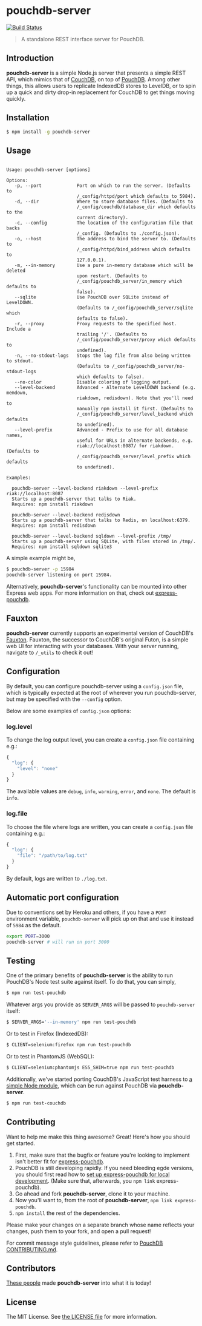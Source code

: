 # pouchdb-server
[![Build Status](https://travis-ci.org/pouchdb/pouchdb-server.svg)](https://travis-ci.org/pouchdb/pouchdb-server)

> A standalone REST interface server for PouchDB.

## Introduction

**pouchdb-server** is a simple Node.js server that presents a simple REST API, which mimics that of [CouchDB](http://couchdb.apache.org),
on top of [PouchDB](http://pouchdb.com). Among other things, this allows users to replicate IndexedDB stores to LevelDB, or to
spin up a quick and dirty drop-in replacement for CouchDB to get things moving quickly.

## Installation

```bash
$ npm install -g pouchdb-server
```

## Usage

```

Usage: pouchdb-server [options]

Options:
   -p, --port             Port on which to run the server. (Defaults to
                          /_config/httpd/port which defaults to 5984).
   -d, --dir              Where to store database files. (Defaults to
                          /_config/couchdb/database_dir which defaults to the
                          current directory).
   -c, --config           The location of the configuration file that backs
                          /_config. (Defaults to ./config.json).
   -o, --host             The address to bind the server to. (Defaults to
                          /_config/httpd/bind_address which defaults to
                          127.0.0.1).
   -m, --in-memory        Use a pure in-memory database which will be deleted
                          upon restart. (Defaults to
                          /_config/pouchdb_server/in_memory which defaults to
                          false).
   --sqlite               Use PouchDB over SQLite instead of LevelDOWN.
                          (Defaults to /_config/pouchdb_server/sqlite which
                          defaults to false).
   -r, --proxy            Proxy requests to the specified host. Include a
                          trailing '/'. (Defaults to
                          /_config/pouchdb_server/proxy which defaults to
                          undefined).
   -n, --no-stdout-logs   Stops the log file from also being written to stdout.
                          (Defaults to /_config/pouchdb_server/no-stdout-logs
                          which defaults to false).
   --no-color             Disable coloring of logging output.
   --level-backend        Advanced - Alternate LevelDOWN backend (e.g. memdown,
                          riakdown, redisdown). Note that you'll need to
                          manually npm install it first. (Defaults to
                          /_config/pouchdb_server/level_backend which defaults
                          to undefined).
   --level-prefix         Advanced - Prefix to use for all database names,
                          useful for URLs in alternate backends, e.g.
                          riak://localhost:8087/ for riakdown. (Defaults to
                          /_config/pouchdb_server/level_prefix which defaults
                          to undefined).

Examples:

  pouchdb-server --level-backend riakdown --level-prefix riak://localhost:8087
  Starts up a pouchdb-server that talks to Riak.
  Requires: npm install riakdown

  pouchdb-server --level-backend redisdown
  Starts up a pouchdb-server that talks to Redis, on localhost:6379.
  Requires: npm install redisdown

  pouchdb-server --level-backend sqldown --level-prefix /tmp/
  Starts up a pouchdb-server using SQLite, with files stored in /tmp/.
  Requires: npm install sqldown sqlite3
```

A simple example might be,

```bash
$ pouchdb-server -p 15984
pouchdb-server listening on port 15984.
```

Alternatively, **pouchdb-server**'s functionality can be mounted into other Express web apps. For more information
on that, check out [express-pouchdb](https://github.com/nick-thompson/express-pouchdb).

## Fauxton

**pouchdb-server** currently supports an experimental version of CouchDB's [Fauxton](http://docs.couchdb.org/en/latest/fauxton/index.html). Fauxton, the successor to CouchDB's original Futon, is a simple web UI for interacting with your databases. With your server running, navigate to `/_utils` to check it out!

## Configuration

By default, you can configure pouchdb-server using a `config.json` file, which is
typically expected at the root of wherever you run pouchdb-server, but may be specified with the `--config` option.

Below are some examples of `config.json` options:

### log.level

To change the log output level, you can create a `config.json` file containing e.g.:

```js
{
  "log": {
    "level": "none"
  }
}

```

The available values are `debug`, `info`, `warning`, `error`, and `none`. The default
is `info`.

### log.file

To choose the file where logs are written, you can create a `config.json` file containing e.g.:

```js
{
  "log": {
    "file": "/path/to/log.txt"
  }
}

```

By default, logs are written to `./log.txt`.

## Automatic port configuration

Due to conventions set by Heroku and others, if you have a `PORT` environment variable,
`pouchdb-server` will pick up on that and use it instead of `5984` as the default.

```bash
export PORT=3000
pouchdb-server # will run on port 3000
```

## Testing

One of the primary benefits of **pouchdb-server** is the ability to run PouchDB's Node test suite against itself. To do that, you can simply,

```bash
$ npm run test-pouchdb
```

Whatever args you provide as `SERVER_ARGS` will be passed to `pouchdb-server` itself:

```bash
$ SERVER_ARGS='--in-memory' npm run test-pouchdb
```

Or to test in Firefox (IndexedDB):

```bash
$ CLIENT=selenium:firefox npm run test-pouchdb
```

Or to test in PhantomJS (WebSQL):

```bash
$ CLIENT=selenium:phantomjs ES5_SHIM=true npm run test-pouchdb
```

Additionally, we've started porting CouchDB's JavaScript test harness to
[a simple Node module](https://github.com/nick-thompson/couchdb-harness), which can be run against PouchDB via **pouchdb-server**.

```bash
$ npm run test-couchdb
```

## Contributing

Want to help me make this thing awesome? Great! Here's how you should get started.

1. First, make sure that the bugfix or feature you're looking to implement isn't better fit for [express-pouchdb](https://github.com/nick-thompson/express-pouchdb).
2. PouchDB is still developing rapidly. If you need bleeding egde versions, you should first read how to [set up express-pouchdb for local development](https://github.com/nick-thompson/express-pouchdb#contributing). (Make sure that, afterwards, you `npm link` express-pouchdb).
3. Go ahead and fork **pouchdb-server**, clone it to your machine.
4. Now you'll want to, from the root of **pouchdb-server**, `npm link express-pouchdb`.
5. `npm install` the rest of the dependencies.

Please make your changes on a separate branch whose name reflects your changes, push them to your fork, and open a pull request!

For commit message style guidelines, please refer to [PouchDB CONTRIBUTING.md](https://github.com/pouchdb/pouchdb/blob/master/CONTRIBUTING.md).

## Contributors

[These people](https://github.com/pouchdb/express-pouchdb/graphs/contributors) made **pouchdb-server** into what it is today!

## License

The MIT License. See [the LICENSE file](https://github.com/pouchdb/pouchdb-server/blob/master/LICENSE) for more information.
